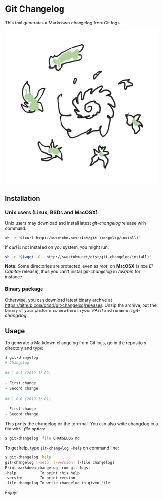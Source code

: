 # Git Changelog

This tool generates a Markdown changelog from Git logs.

![](spirale.png)

## Installation

### Unix users (Linux, BSDs and MacOSX)

Unix users may download and install latest *git-changelog* release with command:

```bash
sh -c "$(curl http://sweetohm.net/dist/git-changelog/install)"
```

If *curl* is not installed on you system, you might run:

```bash
sh -c "$(wget -O - http://sweetohm.net/dist/git-changelog/install)"
```

**Note:** Some directories are protected, even as *root*, on **MacOSX** (since *El Capitan* release), thus you can't install *git-changelog* in */usr/bin* for instance.

### Binary package

Otherwise, you can download latest binary archive at <https://github.com/c4s4/git-changelog/releases>. Unzip the archive, put the binary of your platform somewhere in your *PATH* and rename it *git-changelog*.

## Usage

To generate a Markdown changelog from Git logs, go in the repository directory and type:

```bash
$ git-changelog
# Changelog

## 1.0.1 (2019-12-02)

- First change
- Second change

## 1.0.0 (2019-12-01)

- First change
- Second change
```

This prints the changelog on the terminal. You can also write changelog in a file with *-file* option:

```bash
$ git-changelog -file CHANGELOG.md
```

To get help, type `git-changelog -help` on command line:

```bash
$ git-changelog -help
git-changelog [-help] [-version] [-file changelog]
Print markdown changelog from git logs:
-help           To print this help
-version        To print version
-file changelog To write changelog in given file
```

*Enjoy!*
